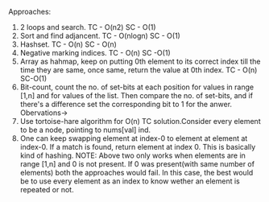 Approaches:
1. 2 loops and search. TC - O(n2) SC - O(1)
2. Sort and find adjancent. TC - O(nlogn) SC - O(1)
3. Hashset. TC - O(n) SC - O(n)
4. Negative marking indices. TC - O(n) SC -O(1)
5. Array as hahmap, keep on putting 0th element to its correct index till the time they are same, once same, return the value at 0th index. TC - O(n) SC-O(1)
6. Bit-count, count the no. of set-bits at each position for values in range [1,n] and for values of the list. Then compare the no. of set-bits, and if there's a difference set the corresponding bit to 1 for the anwer.
Obervations->
1. Use tortoise-hare algorithm for O(n) TC solution.Consider every element to be a node, pointing to nums[val] ind.
2. One can keep swapping element at index-0 to element at element at index-0. If a match is found, return element at index 0. This is basically kind of hashing.
NOTE: Above two only works when elements are in range [1,n] and 0 is not present. If 0 was present(with same number of elements) both the approaches would fail. In this case, the best would be to use every element as an index to know wether an element is repeated or not.